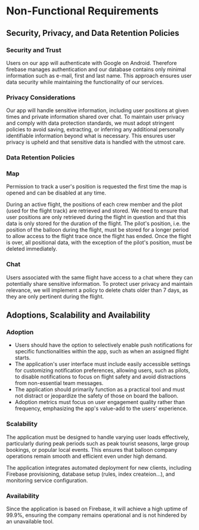 # Non-Functional Requirements

## Security, Privacy, and Data Retention Policies
### Security and Trust

Users on our app will authenticate with Google on Android. Therefore firebase manages authentication and our database contains only minimal information such as e-mail, first and last name. This approach ensures user data security while maintaining the functionality of our services.

### Privacy Considerations

Our app will handle sensitive information, including user positions at given times and private information shared over chat. To maintain user privacy and comply with data protection standards, we must adopt stringent policies to avoid saving, extracting, or inferring any additional personally identifiable information beyond what is necessary. This ensures user privacy is upheld and that sensitive data is handled with the utmost care.

### Data Retention Policies

### Map

Permission to track a user's position is requested the first time the map is opened and can be disabled at any time.

During an active flight, the positions of each crew member and the pilot (used for the flight track) are retrieved and stored. We need to ensure that user positions are only retrieved during the flight in question and that this data is only stored for the duration of the flight. The pilot's position, i.e. the position of the balloon during the flight, must be stored for a longer period to allow access to the flight trace once the flight has ended. Once the flight is over, all positional data, with the exception of the pilot's position, must be deleted immediately.

### Chat

Users associated with the same flight have access to a chat where they can potentially share sensitive information. To protect user privacy and maintain relevance, we will implement a policy to delete chats older than 7 days, as they are only pertinent during the flight.


## Adoptions, Scalability and Availability

### Adoption

* Users should have the option to selectively enable push notifications for specific functionalities within the app, such as when an assigned flight starts.
* The application's user interface must include easily accessible settings for customizing notification preferences, allowing users, such as pilots, to disable notifications to focus on flight safety and avoid distractions from non-essential team messages. 
* The application should primarily function as a practical tool and must not distract or jeopardize the safety of those on board the balloon.
* Adoption metrics must focus on user engagement quality rather than frequency, emphasizing the app's value-add to the users' experience.

### Scalability

The application must be designed to handle varying user loads effectively, particularly during peak periods such as peak tourist seasons, large group bookings, or popular local events. This ensures that balloon company operations remain smooth and efficient even under high demand.

The application integrates automated deployment for new clients, including Firebase provisioning, database setup (rules, index createion...), and monitoring service configuration.


### Availability

Since the application is based on Firebase, it will achieve a high uptime of 99.9%, ensuring the company remains operational and is not hindered by an unavailable tool.

